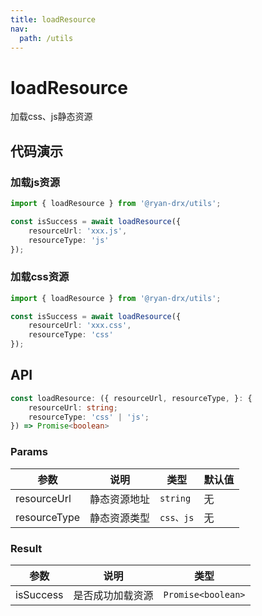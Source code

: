 ```yaml
---
title: loadResource
nav:
  path: /utils
---
```


# loadResource

加载css、js静态资源
## 代码演示

### 加载js资源

```ts
import { loadResource } from '@ryan-drx/utils';

const isSuccess = await loadResource({
    resourceUrl: 'xxx.js',
    resourceType: 'js'
});
```

### 加载css资源

```ts
import { loadResource } from '@ryan-drx/utils';

const isSuccess = await loadResource({
    resourceUrl: 'xxx.css',
    resourceType: 'css'
});
```
## API

```typescript
const loadResource: ({ resourceUrl, resourceType, }: {
    resourceUrl: string;
    resourceType: 'css' | 'js';
}) => Promise<boolean>
```

### Params

| 参数      | 说明                                     | 类型    | 默认值 |
|-----------|------------------------------------------|---------|:-------|
| resourceUrl | 静态资源地址 | `string` | 无 |
| resourceType | 静态资源类型 | `css、js` | 无 |

### Result

| 参数    | 说明     | 类型      |
|---------|----------|-----------|
| isSuccess   | 是否成功加载资源   | `Promise<boolean>` |
